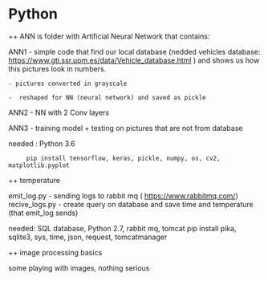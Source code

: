 # Python

++ ANN is folder with Artificial Neural Network that contains:


ANN1 - simple code that find our local database (nedded vehicles database: https://www.gti.ssr.upm.es/data/Vehicle_database.html ) and shows us how this pictures look in numbers. 

    - pictures converted in grayscale 
    
    -  reshaped for NN (neural network) and saved as pickle 
    


ANN2 - NN with 2 Conv layers 


ANN3 - training model + testing on pictures that are not from database 


needed : Python 3.6 

         pip install tensorflow, keras, pickle, numpy, os, cv2, matplotlib.pyplot


++ temperature 

emit_log.py - sending logs to rabbit mq ( https://www.rabbitmq.com/) 
recive_logs.py - create query on database and save time and temperature (that emit_log sends)

needed:  SQL database, Python 2.7, rabbit mq, tomcat 
          pip install pika, sqlite3, sys, time, json, request, tomcatmanager 


++ image processing basics 

some playing with images, nothing serious 
